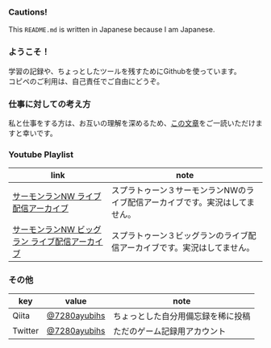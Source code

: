 ### **Cautions!**
This `README.md` is written in Japanese because I am Japanese.

### ようこそ！
学習の記録や、ちょっとしたツールを残すためにGithubを使っています。<br>
コピペのご利用は、自己責任でご自由にどうぞ。

### 仕事に対しての考え方
私と仕事をする方は、お互いの理解を深めるため、[この文章](https://github.com/7280ayubihs/7280ayubihs/blob/main/detail/MYTHOUGHTS.md)をご一読いただけますと幸いです。

### Youtube Playlist
|link|note|
|----|----|
|[サーモンランNW ライブ配信アーカイブ](https://youtube.com/playlist?list=PLEefuiF-8JvF8jrtApez4wz6MzzKGUvPb)|スプラトゥーン３サーモンランNWのライブ配信アーカイブです。実況はしてません。|
|[サーモンランNW ビッグラン ライブ配信アーカイブ](https://www.youtube.com/playlist?list=PLEefuiF-8JvH1XidG2ypsB5bEW2LnLlUN)|スプラトゥーン３ビッグランのライブ配信アーカイブです。実況はしてません。|

### その他
|key|value|note|
|---|---|---|
|Qiita|[@7280ayubihs](https://qiita.com/7280ayubihs)|ちょっとした自分用備忘録を稀に投稿|
|Twitter|[@7280ayubihs](https://twitter.com/7280ayubihs)|ただのゲーム記録用アカウント|

<!--
**7280ayubihs/7280ayubihs** is a ✨ _special_ ✨ repository because its `README.md` (this file) appears on your GitHub profile.

Here are some ideas to get you started:

- 🔭 I’m currently working on ...
- 🌱 I’m currently learning ...
- 👯 I’m looking to collaborate on ...
- 🤔 I’m looking for help with ...
- 💬 Ask me about ...
- 📫 How to reach me: ...
- 😄 Pronouns: ...
- ⚡ Fun fact: ...
-->
